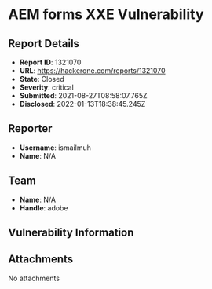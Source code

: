 # AEM forms XXE Vulnerability

## Report Details
- **Report ID**: 1321070
- **URL**: https://hackerone.com/reports/1321070
- **State**: Closed
- **Severity**: critical
- **Submitted**: 2021-08-27T08:58:07.765Z
- **Disclosed**: 2022-01-13T18:38:45.245Z

## Reporter
- **Username**: ismailmuh
- **Name**: N/A

## Team
- **Name**: N/A
- **Handle**: adobe

## Vulnerability Information


## Attachments
No attachments
